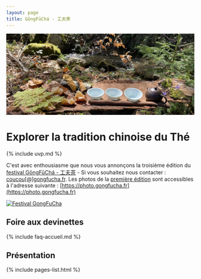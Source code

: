 ```yaml
---
layout: page
title: GōngFūChá - 工夫茶
---
```


![Scène de thé en forêt](/assets/media/accueil_1.jpg)

# Explorer la tradition chinoise du Thé

{% include uvp.md %}

C'est avec enthousiasme que nous vous annonçons la troisième édition du [festival GōngFūChá - 工夫茶](https://festival.gongfucha.fr) - Si vous souhaitez nous contacter : <a href="mailto:coucou@gongfucha.fr">coucou[@]gongfucha.fr</a>. Les photos de la [première édition](https://festival.gongfucha.fr/2022) sont accessibles à l'adresse suivante : [https://photo.gongfucha.fr](https://photo.gongfucha.fr)

[<img src="https://festival.gongfucha.fr/assets/images/affiche-gongfucha-2025.jpg" alt="Festival GongFuCha" width="60%" />](https://festival.gongfucha.fr)

## Foire aux devinettes 

{% include faq-accueil.md %}

## Présentation

{% include pages-list.html %}
